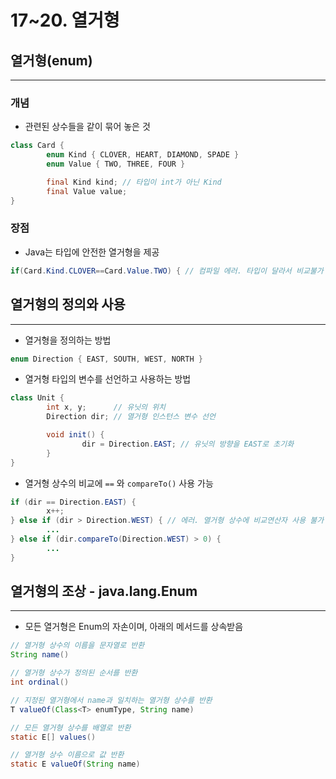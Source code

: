 # 17~20. 열거형

## 열거형(enum)

---

### 개념

- 관련된 상수들을 같이 묶어 놓은 것

```java
class Card {
		enum Kind { CLOVER, HEART, DIAMOND, SPADE }
		enum Value { TWO, THREE, FOUR }

		final Kind kind; // 타입이 int가 아닌 Kind
		final Value value;
}
```

### 장점

- Java는 타입에 안전한 열거형을 제공

```java
if(Card.Kind.CLOVER==Card.Value.TWO) { // 컴파일 에러. 타입이 달라서 비교불가
```

## 열거형의 정의와 사용

---

- 열거형을 정의하는 방법

```java
enum Direction { EAST, SOUTH, WEST, NORTH }
```

- 열거형 타입의 변수를 선언하고 사용하는 방법

```java
class Unit {
		int x, y;      // 유닛의 위치
		Direction dir; // 열거형 인스턴스 변수 선언

		void init() {
				dir = Direction.EAST; // 유닛의 방향을 EAST로 초기화
		}
}
```

- 열거형 상수의 비교에 `==` 와 `compareTo()` 사용 가능

```java
if (dir == Direction.EAST) {
		x++;
} else if (dir > Direction.WEST) { // 에러. 열거형 상수에 비교연산자 사용 불가
		...
} else if (dir.compareTo(Direction.WEST) > 0) {
		...
}
```

## 열거형의 조상 - java.lang.Enum

---

- 모든 열거형은 Enum의 자손이며, 아래의 메서드를 상속받음

```java
// 열거형 상수의 이름을 문자열로 반환
String name()

// 열거형 상수가 정의된 순서를 반환
int ordinal()

// 지정된 열거형에서 name과 일치하는 열거형 상수를 반환
T valueOf(Class<T> enumType, String name)

// 모든 열거형 상수를 배열로 반환
static E[] values()

// 열거형 상수 이름으로 값 반환
static E valueOf(String name)
```